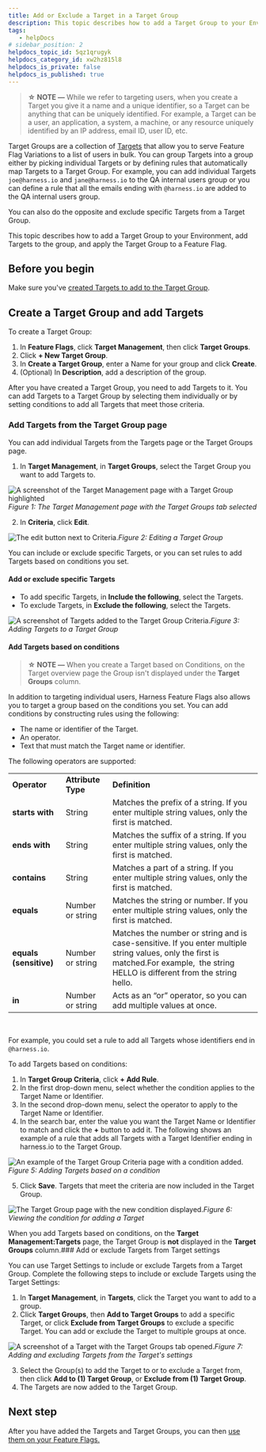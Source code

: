 ```yaml
---
title: Add or Exclude a Target in a Target Group
description: This topic describes how to add a Target Group to your Environment, add Targets to the group, and apply the Target Group to a Feature Flag. 
tags: 
   - helpDocs
# sidebar_position: 2
helpdocs_topic_id: 5qz1qrugyk
helpdocs_category_id: xw2hz815l8
helpdocs_is_private: false
helpdocs_is_published: true
---
```


> **☆ NOTE —** While we refer to targeting users, when you create a Target you give it a name and a unique identifier, so a Target can be anything that can be uniquely identified. For example, a Target can be a user, an application, a system, a machine, or any resource uniquely identified by an IP address, email ID, user ID, etc.

Target Groups are a collection of [Targets](1-add-targets.md) that allow you to serve Feature Flag Variations to a list of users in bulk. You can group Targets into a group either by picking individual Targets or by defining rules that automatically map Targets to a Target Group. For example, you can add individual Targets `joe@harness.io` and `jane@harness.io` to the QA internal users group or you can define a rule that all the emails ending with `@harness.io` are added to the QA internal users group.

You can also do the opposite and exclude specific Targets from a Target Group.  

This topic describes how to add a Target Group to your Environment, add Targets to the group, and apply the Target Group to a Feature Flag. 

## Before you begin

Make sure you've [created Targets to add to the Target Group](1-add-targets.md).

## Create a Target Group and add Targets

To create a Target Group:

1. In **Feature Flags**, click **Target Management**, then click **Target Groups**.
2. Click **+ New Target Group**.
3. In **Create a Target Group**, enter a Name for your group and click **Create**.
4. (Optional) In **Description**, add a description of the group.

After you have created a Target Group, you need to add Targets to it. You can add Targets to a Target Group by selecting them individually or by setting conditions to add all Targets that meet those criteria. 

### Add Targets from the Target Group page

You can add individual Targets from the Targets page or the Target Groups page. 

1. In **Target Management**, in **Target Groups**, select the Target Group you want to add Targets to.

![A screenshot of the Target Management page with a Target Group highlighted](./static/2-add-target-groups-05.png)*Figure 1: The Target Management page with the Target Groups tab selected*

2. In **Criteria**, click **Edit**.

![The edit button next to Criteria. ](./static/2-add-target-groups-06.png)*Figure 2: Editing a Target Group*

You can include or exclude specific Targets, or you can set rules to add Targets based on conditions you set. 

#### Add or exclude specific Targets

* To add specific Targets, in **Include the following**, select the Targets.
* To exclude Targets, in **Exclude the following**, select the Targets.

![A screenshot of Targets added to the Target Group Criteria. ](./static/2-add-target-groups-07.png)*Figure 3: Adding Targets to a Target Group*

#### Add Targets based on conditions

> **☆ NOTE —** When you create a Target based on Conditions, on the Target overview page the Group isn't displayed under the **Target Groups** column.

In addition to targeting individual users, Harness Feature Flags also allows you to target a group based on the conditions you set. You can add conditions by constructing rules using the following:

* The name or identifier of the Target.
* An operator.
* Text that must match the Target name or identifier.

The following operators are supported:

|  |  |  |
| --- | --- | --- |
| **Operator** | **Attribute Type** | **Definition** |
| **starts with** | String | Matches the prefix of a string. If you enter multiple string values, only the first is matched. |
| **ends with** | String | Matches the suffix of a string. If you enter multiple string values, only the first is matched. |
| **contains** | String | Matches a part of a string. If you enter multiple string values, only the first is matched. |
| **equals** | Number or string | Matches the string or number. If you enter multiple string values, only the first is matched. |
| **equals (sensitive)** | Number or string | Matches the number or string and is case-sensitive. If you enter multiple string values, only the first is matched.For example,  the string HELLO is different from the string hello.  |
| **in** | Number or string | Acts as an “or” operator, so you can add multiple values at once. |

 

For example, you could set a rule to add all Targets whose identifiers end in `@harness.io`. 

To add Targets based on conditions:

1. In **Target Group Criteria**, click **+ Add Rule**.
2. In the first drop-down menu, select whether the condition applies to the Target Name or Identifier.
3. In the second drop-down menu, select the operator to apply to the Target Name or Identifier.
4. In the search bar, enter the value you want the Target Name or Identifier to match and click the **+** button to add it. The following shows an example of a rule that adds all Targets with a Target Identifier ending in harness.io to the Target Group.

![An example of the Target Group Criteria page with a condition added.](./static/2-add-target-groups-08.png)*Figure 5: Adding Targets based on a condition*

5. Click **Save**. Targets that meet the criteria are now included in the Target Group.

![The Target Group page with the new condition displayed.](./static/2-add-target-groups-09.png
)*Figure 6: Viewing the condition for adding a Target*

When you add Targets based on conditions, on the **Target Management:Targets** page, the Target Group is **not** displayed in the **Target Groups** column.### Add or exclude Targets from Target settings

You can use Target Settings to include or exclude Targets from a Target Group. Complete the following steps to include or exclude Targets using the Target Settings:

1. In **Target Management**, in **Targets**, click the Target you want to add to a group.
2. Click **Target Groups**, then **Add to Target Groups** to add a specific Target, or click **Exclude from Target Groups** to exclude a specific Target. You can add or exclude the Target to multiple groups at once.

![A screenshot of a Target with the Target Groups tab opened.](./static/2-add-target-groups-10.png)*Figure 7: Adding and excluding Targets from the Target's settings*

3. Select the Group(s) to add the Target to or to exclude a Target from, then click **Add to (1) Target Group**, or **Exclude from (1) Target Group**.
4. The Targets are now added to the Target Group.

## Next step

After you have added the Targets and Target Groups, you can then [use them on your Feature Flags.](3-targeting-users-with-flags.md)

